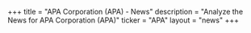 +++
title = "APA Corporation (APA) - News"
description = "Analyze the News for APA Corporation (APA)"
ticker = "APA"
layout = "news"
+++


